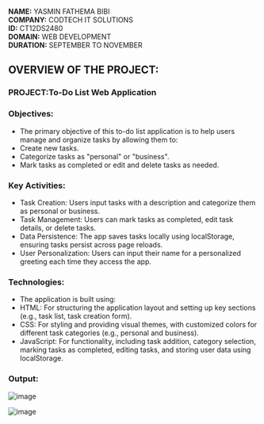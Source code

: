 **NAME:** YASMIN FATHEMA BIBI    
**COMPANY:** CODTECH IT SOLUTIONS    
**ID:** CT12DS2480    
**DOMAIN:** WEB DEVELOPMENT    
**DURATION:** SEPTEMBER TO NOVEMBER    

## OVERVIEW OF THE PROJECT:    
### PROJECT:To-Do List Web Application    
### Objectives:    
* The primary objective of this to-do list application is to help users manage and organize tasks by allowing them to:  
* Create new tasks.  
* Categorize tasks as "personal" or "business".  
* Mark tasks as completed or edit and delete tasks as needed.  
### Key Activities:  
* Task Creation: Users input tasks with a description and categorize them as personal or business.  
* Task Management: Users can mark tasks as completed, edit task details, or delete tasks.  
* Data Persistence: The app saves tasks locally using localStorage, ensuring tasks persist across page reloads.  
* User Personalization: Users can input their name for a personalized greeting each time they access the app.  
### Technologies:  
* The application is built using:  
* HTML: For structuring the application layout and setting up key sections (e.g., task list, task creation form).  
* CSS: For styling and providing visual themes, with customized colors for different task categories (e.g., personal and business).  
* JavaScript: For functionality, including task addition, category selection, marking tasks as completed, editing tasks, and storing user data using localStorage.

### Output:
![image](https://github.com/user-attachments/assets/07322896-5262-4aa4-9232-a9b2e4e4e99c)

![image](https://github.com/user-attachments/assets/84d2fbdc-461b-4402-abfe-536d3ab2fdcf)
